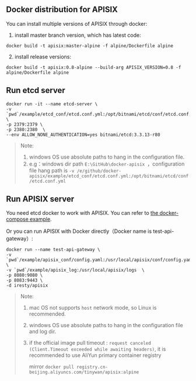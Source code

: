 ## Docker distribution for APISIX

You can install multiple versions of APISIX through docker:

1. install master branch version, which has latest code:
```
docker build -t apisix:master-alpine -f alpine/Dockerfile alpine
```

2. install release versions:
```
docker build -t apisix:0.8-alpine --build-arg APISIX_VERSION=0.8 -f alpine/Dockerfile alpine
```

## Run etcd server

```
docker run -it --name etcd-server \
-v `pwd`/example/etcd_conf/etcd.conf.yml:/opt/bitnami/etcd/conf/etcd.conf.yml \
-p 2379:2379 \
-p 2380:2380  \
--env ALLOW_NONE_AUTHENTICATION=yes bitnami/etcd:3.3.13-r80
```

> Note:
>
> 1. windows OS use absolute paths to hang in the configuration file.
> 2. e.g：windows dir path `E:\GitHub\docker-apisix `，configuration  file hang path is `-v /e/github/docker-apisix/example/etcd_conf/etcd.conf.yml:/opt/bitnami/etcd/conf/etcd.conf.yml`

## Run APISIX server

You need etcd docker to work with APISIX. You can refer to [the docker-compose example](example/README.md).

Or you can run APISIX with Docker directly（Docker name is test-api-gateway）:
```
docker run --name test-api-gateway \
-v `pwd`/example/apisix_conf/config.yaml:/usr/local/apisix/conf/config.yaml \ 
-v `pwd`/example/apisix_log:/usr/local/apisix/logs  \
-p 8080:9080 \ 
-p 8083:9443 \
-d iresty/apisix
```

> Note:
>
> 1. mac OS not supports `host` network mode, so Linux is recommended.
>
> 2. windows OS use absolute paths to hang in the configuration file and log dir.
>
> 3. if the official image pull timeout : `request canceled (Client.Timeout exceeded while awaiting headers)`,  it is recommended to use AliYun primary container registry 
>
>     mirror `docker pull registry.cn-beijing.aliyuncs.com/tinywan/apisix:alpine `
